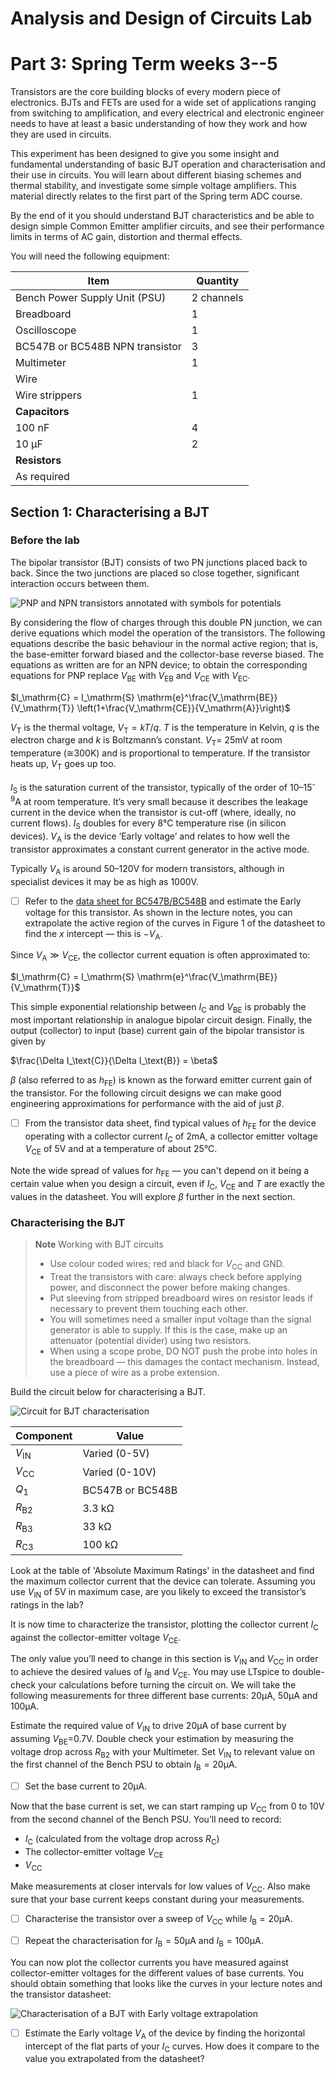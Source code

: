 # Analysis and Design of Circuits Lab
# Part 3: Spring Term weeks 3--5

Transistors are the core building blocks of every modern piece of electronics. 
BJTs and FETs are used for a wide set of applications ranging from switching to amplification, and every electrical and electronic engineer needs to have at least a basic understanding of how they work and how they are used in circuits.

This experiment has been designed to give you some insight and fundamental understanding of basic BJT operation and characterisation and their use in circuits. 
You will learn about different biasing schemes and thermal stability, and investigate some simple voltage amplifiers. 
This material directly relates to the first part of the Spring term ADC course.

By the end of it you should understand BJT characteristics and be able to design simple Common Emitter amplifier circuits, and see their performance limits in terms of AC gain, distortion and thermal effects.
    
You will need the following equipment:
    
| **Item** | **Quantity** |
| ---- | -------- |
| Bench Power Supply Unit (PSU) | 2 channels |
| Breadboard | 1 |
| Oscilloscope | 1 |
| BC547B or BC548B NPN transistor | 3 |
| Multimeter | 1 |
| Wire | |	
| Wire strippers | 1 |
| **Capacitors** | | 
| 100 nF | 4 |
| 10 µF | 2 |
| **Resistors** | | 
| As required | |

## Section 1: Characterising a BJT
    
### Before the lab

The bipolar transistor (BJT) consists of two PN junctions placed back to back.
Since the two junctions are placed so close together, significant interaction occurs between them.
			
 ![PNP and NPN transistors annotated with symbols for potentials](graphics/bjts.png)
            
By considering the flow of charges through this double PN junction, we can derive equations which model the operation of the transistors.
The following equations describe the basic behaviour in the normal active region; that is, the base-emitter forward biased and the collector-base reverse biased.
The equations as written are for an NPN device; to obtain the corresponding equations for PNP replace $V_\text{BE}$ with $V_\text{EB}$ and $V_\text{CE}$ with $V_\text{EC}$.
            
$I_\mathrm{C} = I_\mathrm{S} \mathrm{e}^\frac{V_\mathrm{BE}}{V_\mathrm{T}} \left(1+\frac{V_\mathrm{CE}}{V_\mathrm{A}}\right)$
            
$V_\text{T}$ is the thermal voltage, $V_\mathrm{T} = kT/q$.
$T$ is the temperature in Kelvin, $q$ is the electron charge and $k$ is Boltzmann’s constant.
$V_\mathrm{T} =$ 25mV at room temperature (≅300K) and is proportional to temperature.  If the transistor heats up, $V_\text{T}$ goes up too.
            
$I_\text{S}$ is the saturation current of the transistor, typically of the order of 10–15<sup>-9</sup>A at room temperature.
It’s very small because it describes the leakage current in the device when the transistor is cut-off (where, ideally, no current flows). 
$I_\text{S}$ doubles for every 8°C temperature rise (in silicon devices). 
$V_\text{A}$ is the device ‘Early voltage’ and relates to how well the transistor approximates a constant current generator in the active mode. 
            
Typically $V_\mathrm{A}$ is around 50–120V for modern transistors, although in specialist devices it may be as high as 1000V. 
            
- [ ] Refer to the [data sheet for BC547B/BC548B](https://www.mouser.co.uk/datasheet/2/308/1/BC550_D-2310266.pdf) and estimate the Early voltage for this transistor. As shown in the lecture notes, you can extrapolate the active region of the curves in Figure 1 of the datasheet to find the $x$ intercept — this is $-V_\mathrm{A}$.

Since $V_\mathrm{A}\gg V_\mathrm{CE}$, the collector current equation is often approximated to:
            
$I_\mathrm{C} = I_\mathrm{S} \mathrm{e}^\frac{V_\mathrm{BE}}{V_\mathrm{T}}$
            
This simple exponential relationship between $I_\mathrm{C}$ and $V_\mathrm{BE}$ is probably the most important relationship in analogue bipolar circuit design.
Finally, the output (collector) to input (base) current gain of the bipolar transistor is given by 
            
$\frac{\Delta I_\text{C}}{\Delta I_\text{B}} = \beta$
            
$\beta$ (also referred to as $h_\mathrm{FE}$) is known as the forward emitter current gain of the transistor.
For the following circuit designs we can make good engineering approximations for performance with the aid of just $\beta$.
            
- [ ] From the transistor data sheet, find typical values of $h_\mathrm{FE}$ for the device operating with a collector current $I_\mathrm{C}$ of 2mA, a collector emitter voltage $V_\mathrm{CE}$ of 5V and at a temperature of about 25°C.

Note the wide spread of values for $h_\mathrm{FE}$ — you can't depend on it being a certain value when you design a circuit, even if $I_\mathrm{C}$, $V_\mathrm{CE}$ and $T$ are exactly the values in the datasheet.
You will explore $\beta$ further in the next section.

### Characterising the BJT

> **Note** Working with BJT circuits
> - Use colour coded wires; red and black for $V_\mathrm{CC}$ and GND.
> - Treat the transistors with care: always check before applying power, and disconnect the power before making changes.
> - Put sleeving from stripped breadboard wires on resistor leads if necessary to prevent them touching each other.
> - You will sometimes need a smaller input voltage than the signal generator is able to supply. If this is the case, make up an attenuator (potential divider) using two resistors.
> - When using a scope probe, DO NOT push the probe into holes in the breadboard — this damages the contact mechanism.  Instead, use a piece of wire as a probe extension.

Build the circuit below for characterising a BJT.

![Circuit for BJT characterisation](graphics/circuit3U.jpg)
            
| **Component** | **Value** |
| ------------- | --------- |
| $V_\text{IN}$ |	Varied (0-5V) |
| $V_\text{CC}$ |	Varied (0-10V) |
| $Q_\text{1}$ | BC547B or BC548B |
| $R_\text{B2}$ |	3.3 kΩ |
| $R_\text{B3}$ |	33 kΩ |
| $R_\text{C3}$ |	100 kΩ |

Look at the table of 'Absolute Maximum Ratings' in the datasheet and find the maximum collector current that the device can tolerate.
Assuming you use $V_\text{IN}$ of 5V in maximum case, are you likely to exceed the transistor’s ratings in the lab?
        
It is now time to characterize the transistor, plotting the collector current $I_\text{C}$ against the collector-emitter voltage $V_\text{CE}$.
        
The only value you’ll need to change in this section is $V_\text{IN}$ and $V_\text{CC}$ in order to achieve the desired values of $I_\text{B}$ and $V_\text{CE}$.
You may use LTspice to double-check your calculations before turning the circuit on. We will take the following measurements for three different base currents: 20µA, 50µA and 100µA. 

Estimate the required value of $V_\text{IN}$ to drive 20µA of base current by assuming $V_\text{BE}$=0.7V.
Double check your estimation by measuring the voltage drop across $R_\text{B2}$ with your Multimeter.
Set $V_\text{IN}$ to relevant value on the first channel of the Bench PSU to obtain $I_\text{B}=20$µA.
        
- [ ] Set the base current to 20µA.
        
Now that the base current is set, we can start ramping up $V_\text{CC}$ from 0 to 10V from the second channel of the Bench PSU.
You’ll need to record:
        
- $I_\text{C}$ (calculated from the voltage drop across $R_\text{C}$)
- The collector-emitter voltage $V_\text{CE}$
- $V_\text{CC}$
        
Make measurements at closer intervals for low values of $V_\text{CC}$. 
Also make sure that your base current keeps constant during your measurements.
        
- [ ] Characterise the transistor over a sweep of $V_\text{CC}$ while $I_\text{B}=20$µA.
        
- [ ] Repeat the characterisation for $I_\text{B}=50$µA and $I_\text{B}=100$µA.
        
You can now plot the collector currents you have measured against collector-emitter voltages for the different values of base currents.
You should obtain something that looks like the curves in your lecture notes and the transistor datasheet:
        
![Characterisation of a BJT with Early voltage extrapolation](graphics/bjtchar.png)
        
- [ ] Estimate the Early voltage $V_\text{A}$ of the device by finding the horizontal intercept of the flat parts of your $I_\text{C}$ curves. How does it compare to the value you extrapolated from the datasheet?
